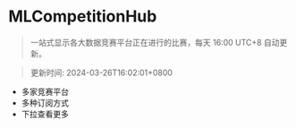 # MLCompetitionHub

> 一站式显示各大数据竞赛平台正在进行的比赛，每天 16:00 UTC+8 自动更新。
  
> 更新时间: 2024-03-26T16:02:01+0800 

* 多家竞赛平台
* 多种订阅方式
* 下拉查看更多
